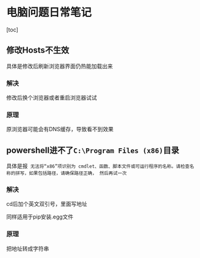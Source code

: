 # 电脑问题日常笔记

[toc]

## 修改Hosts不生效

具体是修改后刷新浏览器界面仍热能加载出来

### 解决

修改后换个浏览器或者重启浏览器试试

### 原理

原浏览器可能会有DNS缓存，导致看不到效果

## powershell进不了`C:\Program Files (x86)`目录

具体是报` 无法将“x86”项识别为 cmdlet、函数、脚本文件或可运行程序的名称。请检查名称的拼写，如果包括路径，请确保路径正确，
然后再试一次`

### 解决

cd后加个英文双引号，里面写地址

同样适用于pip安装.egg文件

### 原理

把地址转成字符串